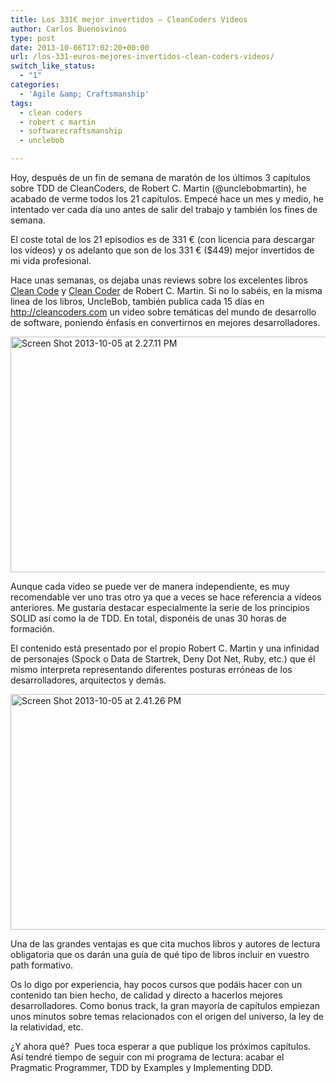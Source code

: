 ```yaml
---
title: Los 331€ mejor invertidos – CleanCoders Videos
author: Carlos Buenosvinos
type: post
date: 2013-10-06T17:02:20+00:00
url: /los-331-euros-mejores-invertidos-clean-coders-videos/
switch_like_status:
  - "1"
categories:
  - 'Agile &amp; Craftsmanship'
tags:
  - clean coders
  - robert c martin
  - softwarecraftsmanship
  - unclebob

---
```

Hoy, después de un fin de semana de maratón de los últimos 3 capítulos sobre TDD de CleanCoders, de Robert C. Martin (@unclebobmartin), he acabado de verme todos los 21 capítulos. Empecé hace un mes y medio, he intentado ver cada día uno antes de salir del trabajo y también los fines de semana.

<!--more-->

El coste total de los 21 episodios es de 331 € (con licencia para descargar los vídeos) y os adelanto que son de los 331 € ($449) mejor invertidos de mi vida profesional.

Hace unas semanas, os dejaba unas reviews sobre los excelentes libros <a title="Robert C. Martin Clean Code Collection Review (Part I)" href="http://carlosbuenosvinos.com/robert-c-martin-clean-code-collection-review-part-i/" target="_blank">Clean Code</a> y <a title="Robert C. Martin Clean Code Collection Review (Part II)" href="http://carlosbuenosvinos.com/robert-c-martin-clean-code-collection-review-part-ii/" target="_blank">Clean Coder</a> de Robert C. Martin. Si no lo sabéis, en la misma linea de los libros, UncleBob, también publica cada 15 días en <a href="http://cleancoders.com" target="_blank">http://cleancoders.com</a> un video sobre temáticas del mundo de desarrollo de software, poniendo énfasis en convertirnos en mejores desarrolladores.

[<img class="alignnone size-large wp-image-205" alt="Screen Shot 2013-10-05 at 2.27.11 PM" src="https://i0.wp.com/carlosbuenosvinos.com/posts/images/2013/10/Screen-Shot-2013-10-05-at-2.27.11-PM-1024x640.png?resize=604%2C377" width="604" height="377" srcset="https://i2.wp.com/carlosbuenosvinos.com/posts/images/2013/10/Screen-Shot-2013-10-05-at-2.27.11-PM.png?resize=1024%2C640&ssl=1 1024w, https://i2.wp.com/carlosbuenosvinos.com/posts/images/2013/10/Screen-Shot-2013-10-05-at-2.27.11-PM.png?resize=300%2C187&ssl=1 300w, https://i2.wp.com/carlosbuenosvinos.com/posts/images/2013/10/Screen-Shot-2013-10-05-at-2.27.11-PM.png?w=1280&ssl=1 1280w" sizes="(max-width: 604px) 100vw, 604px" data-recalc-dims="1" />][1]

Aunque cada video se puede ver de manera independiente, es muy recomendable ver uno tras otro ya que a veces se hace referencia a vídeos anteriores. Me gustaría destacar especialmente la serie de los principios SOLID así como la de TDD. En total, disponéis de unas 30 horas de formación.

El contenido está presentado por el propio Robert C. Martin y una infinidad de personajes (Spock o Data de Startrek, Deny Dot Net, Ruby, etc.) que él mismo interpreta representando diferentes posturas erróneas de los desarrolladores, arquitectos y demás.

[<img class="alignnone size-large wp-image-202" alt="Screen Shot 2013-10-05 at 2.41.26 PM" src="https://i2.wp.com/carlosbuenosvinos.com/posts/images/2013/10/Screen-Shot-2013-10-05-at-2.41.26-PM-1024x640.png?resize=604%2C377" width="604" height="377" srcset="https://i0.wp.com/carlosbuenosvinos.com/posts/images/2013/10/Screen-Shot-2013-10-05-at-2.41.26-PM.png?resize=1024%2C640&ssl=1 1024w, https://i0.wp.com/carlosbuenosvinos.com/posts/images/2013/10/Screen-Shot-2013-10-05-at-2.41.26-PM.png?resize=300%2C187&ssl=1 300w, https://i0.wp.com/carlosbuenosvinos.com/posts/images/2013/10/Screen-Shot-2013-10-05-at-2.41.26-PM.png?w=1280&ssl=1 1280w" sizes="(max-width: 604px) 100vw, 604px" data-recalc-dims="1" />][2]

Una de las grandes ventajas es que cita muchos libros y autores de lectura obligatoria que os darán una guía de qué tipo de libros incluir en vuestro path formativo.

Os lo digo por experiencia, hay pocos cursos que podáis hacer con un contenido tan bien hecho, de calidad y directo a hacerlos mejores desarrolladores. Como bonus track, la gran mayoría de capítulos empiezan unos minutos sobre temas relacionados con el origen del universo, la ley de la relatividad, etc.

¿Y ahora qué?  Pues toca esperar a que publique los próximos capítulos. Así tendré tiempo de seguir con mi programa de lectura: acabar el Pragmatic Programmer, TDD by Examples y Implementing DDD.

 [1]: https://i2.wp.com/carlosbuenosvinos.com/posts/images/2013/10/Screen-Shot-2013-10-05-at-2.27.11-PM.png
 [2]: https://i0.wp.com/carlosbuenosvinos.com/posts/images/2013/10/Screen-Shot-2013-10-05-at-2.41.26-PM.png